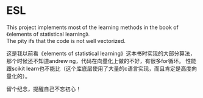 # ESL
This project implements most of the learning methods in the book of 《elements of statistical learning》.  
The pity ifs that the code is not well vectorized.


这是我以前看《elements of statistical learning》这本书时实现的大部分算法，那个时候还不知道andrew ng，代码在向量化上做的不好，有很多for循环。
性能跟scikit learn也不能比（这个库底层使用了大量的c语言实现，而且肯定是高度向量化的）。

留个纪念，提醒自己不忘初心！

